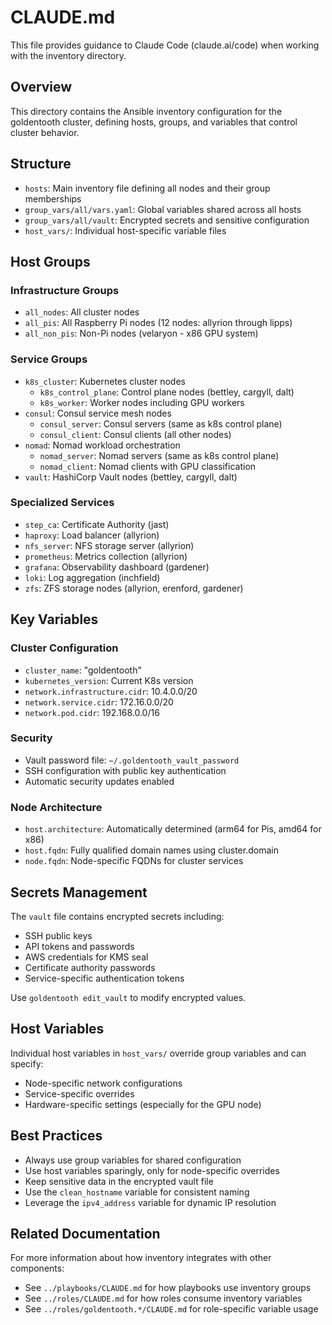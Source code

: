 # CLAUDE.md

This file provides guidance to Claude Code (claude.ai/code) when working with the inventory directory.

## Overview

This directory contains the Ansible inventory configuration for the goldentooth cluster, defining hosts, groups, and variables that control cluster behavior.

## Structure

- `hosts`: Main inventory file defining all nodes and their group memberships
- `group_vars/all/vars.yaml`: Global variables shared across all hosts
- `group_vars/all/vault`: Encrypted secrets and sensitive configuration
- `host_vars/`: Individual host-specific variable files

## Host Groups

### Infrastructure Groups
- `all_nodes`: All cluster nodes
- `all_pis`: All Raspberry Pi nodes (12 nodes: allyrion through lipps)
- `all_non_pis`: Non-Pi nodes (velaryon - x86 GPU system)

### Service Groups
- `k8s_cluster`: Kubernetes cluster nodes
  - `k8s_control_plane`: Control plane nodes (bettley, cargyll, dalt)
  - `k8s_worker`: Worker nodes including GPU workers
- `consul`: Consul service mesh nodes
  - `consul_server`: Consul servers (same as k8s control plane)
  - `consul_client`: Consul clients (all other nodes)
- `nomad`: Nomad workload orchestration
  - `nomad_server`: Nomad servers (same as k8s control plane)
  - `nomad_client`: Nomad clients with GPU classification
- `vault`: HashiCorp Vault nodes (bettley, cargyll, dalt)

### Specialized Services
- `step_ca`: Certificate Authority (jast)
- `haproxy`: Load balancer (allyrion)
- `nfs_server`: NFS storage server (allyrion)
- `prometheus`: Metrics collection (allyrion)
- `grafana`: Observability dashboard (gardener)
- `loki`: Log aggregation (inchfield)
- `zfs`: ZFS storage nodes (allyrion, erenford, gardener)

## Key Variables

### Cluster Configuration
- `cluster_name`: "goldentooth"
- `kubernetes_version`: Current K8s version
- `network.infrastructure.cidr`: 10.4.0.0/20
- `network.service.cidr`: 172.16.0.0/20
- `network.pod.cidr`: 192.168.0.0/16

### Security
- Vault password file: `~/.goldentooth_vault_password`
- SSH configuration with public key authentication
- Automatic security updates enabled

### Node Architecture
- `host.architecture`: Automatically determined (arm64 for Pis, amd64 for x86)
- `host.fqdn`: Fully qualified domain names using cluster.domain
- `node.fqdn`: Node-specific FQDNs for cluster services

## Secrets Management

The `vault` file contains encrypted secrets including:
- SSH public keys
- API tokens and passwords
- AWS credentials for KMS seal
- Certificate authority passwords
- Service-specific authentication tokens

Use `goldentooth edit_vault` to modify encrypted values.

## Host Variables

Individual host variables in `host_vars/` override group variables and can specify:
- Node-specific network configurations
- Service-specific overrides
- Hardware-specific settings (especially for the GPU node)

## Best Practices

- Always use group variables for shared configuration
- Use host variables sparingly, only for node-specific overrides
- Keep sensitive data in the encrypted vault file
- Use the `clean_hostname` variable for consistent naming
- Leverage the `ipv4_address` variable for dynamic IP resolution

## Related Documentation

For more information about how inventory integrates with other components:
- See `../playbooks/CLAUDE.md` for how playbooks use inventory groups
- See `../roles/CLAUDE.md` for how roles consume inventory variables
- See `../roles/goldentooth.*/CLAUDE.md` for role-specific variable usage